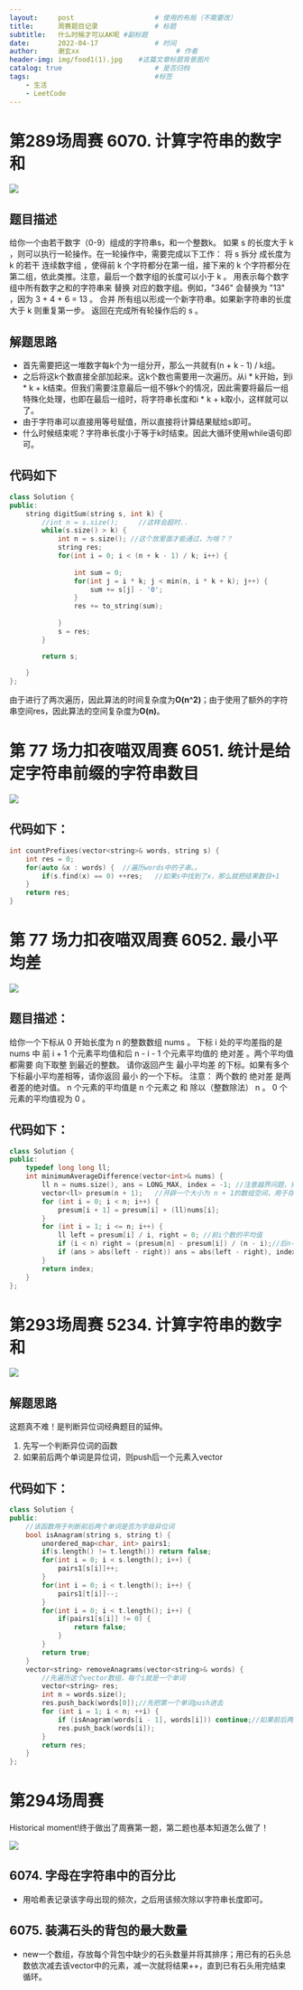 ```yaml
---
layout:     post   				    # 使用的布局（不需要改）
title:      周赛题目记录				# 标题 
subtitle:   什么时候才可以AK呢 #副标题
date:       2022-04-17 				# 时间
author:     谢玄xx 						# 作者
header-img: img/food1(1).jpg 	#这篇文章标题背景图片
catalog: true 						# 是否归档
tags:								#标签
    - 生活
    - LeetCode
---
```


# 第289场周赛 6070. 计算字符串的数字和

![](https://raw.githubusercontent.com/xie96808/xie96808.github.io/master/img/6070.JPG)

## 题目描述

给你一个由若干数字（0-9）组成的字符串s，和一个整数k。
如果 s 的长度大于 k ，则可以执行一轮操作。在一轮操作中，需要完成以下工作：
将 s 拆分 成长度为 k 的若干 连续数字组 ，使得前 k 个字符都分在第一组，接下来的 k 个字符都分在第二组，依此类推。注意，最后一个数字组的长度可以小于 k 。
用表示每个数字组中所有数字之和的字符串来 替换 对应的数字组。例如，"346" 会替换为 "13" ，因为 3 + 4 + 6 = 13 。
合并 所有组以形成一个新字符串。如果新字符串的长度大于 k 则重复第一步。
返回在完成所有轮操作后的 s 。

## 解题思路

* 首先需要把这一堆数字每k个为一组分开，那么一共就有(n + k - 1) / k组。
* 之后将这k个数直接全部加起来。这k个数也需要用一次遍历。从i * k开始，到i * k + k结束。但我们需要注意最后一组不够k个的情况，因此需要将最后一组特殊化处理，也即在最后一组时，将字符串长度和i * k + k取小，这样就可以了。
* 由于字符串可以直接用等号赋值，所以直接将计算结果赋给s即可。
* 什么时候结束呢？字符串长度小于等于k时结束。因此大循环使用while语句即可。


## 代码如下

```CPP
class Solution {
public:
    string digitSum(string s, int k) {
        //int n = s.size();     //这样会超时.. 
        while(s.size() > k) {
            int n = s.size(); //这个放里面才能通过，为啥？？
            string res;
            for(int i = 0; i < (n + k - 1) / k; i++) {
                
                int sum = 0;
                for(int j = i * k; j < min(n, i * k + k); j++) {
                    sum += s[j] - '0';
                }
                res += to_string(sum);
                
            }
            s = res;
        }

        return s;
        
    }
};

```
由于进行了两次遍历，因此算法的时间复杂度为**O(n^2)**；由于使用了额外的字符串空间res，因此算法的空间复杂度为**O(n)**。


# 第 77 场力扣夜喵双周赛  6051. 统计是给定字符串前缀的字符串数目

![](https://raw.githubusercontent.com/xie96808/xie96808.github.io/master/img/6051.JPG)

## 代码如下：

```CPP
int countPrefixes(vector<string>& words, string s) {
    int res = 0;
    for(auto &x : words) {  //遍历words中的子串。。
        if(s.find(x) == 0) ++res;   //如果s中找到了x，那么就把结果数目+1
    }
    return res;
}
```

# 第 77 场力扣夜喵双周赛  6052. 最小平均差

![](https://raw.githubusercontent.com/xie96808/xie96808.github.io/master/img/6052.JPG)

## 题目描述：

给你一个下标从 0 开始长度为 n 的整数数组 nums 。
下标 i 处的平均差指的是 nums 中 前 i + 1 个元素平均值和后 n - i - 1 个元素平均值的 绝对差 。两个平均值都需要 向下取整 到最近的整数。
请你返回产生 最小平均差 的下标。如果有多个下标最小平均差相等，请你返回 最小 的一个下标。
注意：
两个数的 绝对差 是两者差的绝对值。
n 个元素的平均值是 n 个元素之 和 除以（整数除法） n 。
0 个元素的平均值视为 0 。

## 代码如下：

```CPP
class Solution {
public:
    typedef long long ll;
    int minimumAverageDifference(vector<int>& nums) {
        ll n = nums.size(), ans = LONG_MAX, index = -1; //注意越界问题，索性全部定义为long long
        vector<ll> presum(n + 1);   //开辟一个大小为 n + 1的数组空间，用于存放分子(i个数之和)
        for (int i = 0; i < n; i++) {
            presum[i + 1] = presum[i] + (ll)nums[i];
        }
        for (int i = 1; i <= n; i++) {
            ll left = presum[i] / i, right = 0; //前i个数的平均值
            if (i < n) right = (presum[n] - presum[i]) / (n - i);//后n-i-1个元素的平均值
            if (ans > abs(left - right)) ans = abs(left - right), index = i - 1;//如果左-右的绝对值大于ans，就覆盖。与此同时下标-1
        }
        return index;
    }
};
```
 
# 第293场周赛 5234. 计算字符串的数字和

![](https://raw.githubusercontent.com/xie96808/xie96808.github.io/master/img/5234.JPG)

## 解题思路

这题真不难！是判断异位词经典题目的延伸。
1. 先写一个判断异位词的函数
2. 如果前后两个单词是异位词，则push后一个元素入vector

## 代码如下：

```CPP
class Solution {
public:
    //该函数用于判断前后两个单词是否为字母异位词
    bool isAnagram(string s, string t) {
        unordered_map<char, int> pairs1;
        if(s.length() != t.length()) return false;
        for(int i = 0; i < s.length(); i++) {
            pairs1[s[i]]++;
        }
        for(int i = 0; i < t.length(); i++) {
            pairs1[t[i]]--;
        }
        for(int i = 0; i < t.length(); i++) {
            if(pairs1[s[i]] != 0) {
                return false;
            }
        }        
        return true;
    }
    vector<string> removeAnagrams(vector<string>& words) {
        //先遍历这个vector数组，每个i就是一个单词
        vector<string> res;
        int n = words.size();
        res.push_back(words[0]);//先把第一个单词push进去
        for (int i = 1; i < n; ++i) {
            if (isAnagram(words[i - 1], words[i])) continue;//如果前后两个单词是异位词，则push后一个元素入vector
            res.push_back(words[i]);
        }
        return res;
    }
};
```

# 第294场周赛

Historical moment!终于做出了周赛第一题，第二题也基本知道怎么做了！

![](https://raw.githubusercontent.com/xie96808/xie96808.github.io/master/img/bukuishiwo.jpeg)

## 6074. 字母在字符串中的百分比

* 用哈希表记录该字母出现的频次，之后用该频次除以字符串长度即可。

## 6075. 装满石头的背包的最大数量

* new一个数组，存放每个背包中缺少的石头数量并将其排序；用已有的石头总数依次减去该vector中的元素，减一次就将结果++，直到已有石头用完结束循环。
